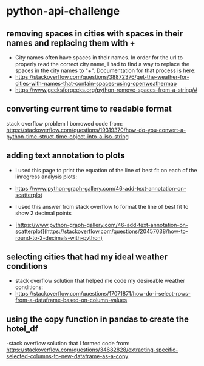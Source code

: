 # python-api-challenge

## removing spaces in cities with spaces in their names and replacing them with +
- City names often have spaces in their names. In order for the url to properly read the correct city name, I had to find a way to replace the spaces in the city names to "+". Documentation for that process is here:
- https://stackoverflow.com/questions/38872376/get-the-weather-for-cities-with-names-that-contain-spaces-using-openweathermap
- https://www.geeksforgeeks.org/python-remove-spaces-from-a-string/#

## converting current time to readable format
stack overflow problem I borrowed code from: https://stackoverflow.com/questions/19319370/how-do-you-convert-a-python-time-struct-time-object-into-a-iso-string

## adding text annotation to plots
- I used this page to print the equation of the line of best fit on each of the linregress analysis plots:
- https://www.python-graph-gallery.com/46-add-text-annotation-on-scatterplot

- I used this answer from stack overflow to format the line of best fit to show 2 decimal points
- [https://www.python-graph-gallery.com/46-add-text-annotation-on-scatterplot](https://stackoverflow.com/questions/20457038/how-to-round-to-2-decimals-with-python)

## selecting cities that had my ideal weather conditions
- stack overflow solution that helped me code my desireable weather conditions:
- https://stackoverflow.com/questions/17071871/how-do-i-select-rows-from-a-dataframe-based-on-column-values

## using the copy function in pandas to create the hotel_df
-stack overflow solution that I formed code from: https://stackoverflow.com/questions/34682828/extracting-specific-selected-columns-to-new-dataframe-as-a-copy
